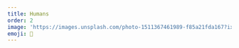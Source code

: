 ```yaml
---
title: Humans
order: 2
image: 'https://images.unsplash.com/photo-1511367461989-f85a21fda167?ixid=MnwxMjA3fDB8MHxwaG90by1wYWdlfHx8fGVufDB8fHx8&ixlib=rb-1.2.1&auto=format&fit=crop&w=3289&q=80'
emoji: 🧑
---
```


<!-- Mammals > -->

<!-- # Humans -->
